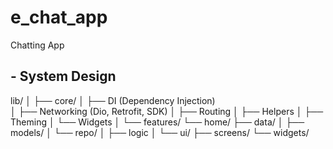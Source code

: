 # e_chat_app
Chatting App

## - System Design
lib/
│
├── core/
│   ├── DI (Dependency Injection)  
│   ├── Networking (Dio, Retrofit, SDK)
│   ├── Routing
│   ├── Helpers
│   ├── Theming
│   └── Widgets
│
└── features/
    └── home/
        ├── data/
        │   ├── models/
        │   └── repo/
        │
        ├── logic
        │
        └── ui/
            ├── screens/
            └── widgets/
